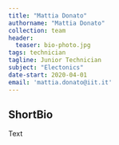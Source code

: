 ```yaml
---
title: "Mattia Donato"
authorname: "Mattia Donato"
collection: team
header:
  teaser: bio-photo.jpg
tags: technician
tagline: Junior Technician
subject: "Electonics"
date-start: 2020-04-01
email: 'mattia.donato@iit.it'
---
```


<h2>ShortBio</h2>
Text

<!---{% include author-research-themes.html %}--->
<!---{% include team-member-collaborators.html %}--->
<!---{% include publication-list.html %}--->
